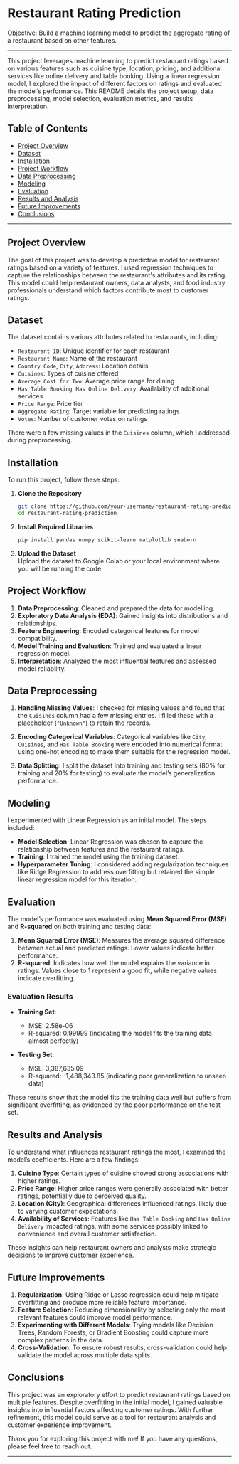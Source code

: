 # Restaurant Rating Prediction
Objective: Build a machine learning model to predict the aggregate rating of a restaurant based on other features.

---

This project leverages machine learning to predict restaurant ratings based on various features such as cuisine type, location, pricing, and additional services like online delivery and table booking. Using a linear regression model, I explored the impact of different factors on ratings and evaluated the model’s performance. This README details the project setup, data preprocessing, model selection, evaluation metrics, and results interpretation.

## Table of Contents

- [Project Overview](#project-overview)
- [Dataset](#dataset)
- [Installation](#installation)
- [Project Workflow](#project-workflow)
- [Data Preprocessing](#data-preprocessing)
- [Modeling](#modeling)
- [Evaluation](#evaluation)
- [Results and Analysis](#results-and-analysis)
- [Future Improvements](#future-improvements)
- [Conclusions](#conclusions)

---

## Project Overview

The goal of this project was to develop a predictive model for restaurant ratings based on a variety of features. I used regression techniques to capture the relationships between the restaurant's attributes and its rating. This model could help restaurant owners, data analysts, and food industry professionals understand which factors contribute most to customer ratings.

## Dataset

The dataset contains various attributes related to restaurants, including:
- `Restaurant ID`: Unique identifier for each restaurant
- `Restaurant Name`: Name of the restaurant
- `Country Code`, `City`, `Address`: Location details
- `Cuisines`: Types of cuisine offered
- `Average Cost for Two`: Average price range for dining
- `Has Table Booking`, `Has Online Delivery`: Availability of additional services
- `Price Range`: Price tier
- `Aggregate Rating`: Target variable for predicting ratings
- `Votes`: Number of customer votes on ratings

There were a few missing values in the `Cuisines` column, which I addressed during preprocessing.

## Installation

To run this project, follow these steps:

1. **Clone the Repository**
   ```bash
   git clone https://github.com/your-username/restaurant-rating-prediction.git
   cd restaurant-rating-prediction
   ```

2. **Install Required Libraries**
   ```bash
   pip install pandas numpy scikit-learn matplotlib seaborn
   ```

3. **Upload the Dataset**  
   Upload the dataset to Google Colab or your local environment where you will be running the code.

## Project Workflow

1. **Data Preprocessing**: Cleaned and prepared the data for modelling.
2. **Exploratory Data Analysis (EDA)**: Gained insights into distributions and relationships.
3. **Feature Engineering**: Encoded categorical features for model compatibility.
4. **Model Training and Evaluation**: Trained and evaluated a linear regression model.
5. **Interpretation**: Analyzed the most influential features and assessed model reliability.

## Data Preprocessing

1. **Handling Missing Values**: I checked for missing values and found that the `Cuisines` column had a few missing entries. I filled these with a placeholder (`"Unknown"`) to retain the records.
   
2. **Encoding Categorical Variables**: Categorical variables like `City`, `Cuisines`, and `Has Table Booking` were encoded into numerical format using one-hot encoding to make them suitable for the regression model.

3. **Data Splitting**: I split the dataset into training and testing sets (80% for training and 20% for testing) to evaluate the model’s generalization performance.

## Modeling

I experimented with Linear Regression as an initial model. The steps included:
- **Model Selection**: Linear Regression was chosen to capture the relationship between features and the restaurant ratings.
- **Training**: I trained the model using the training dataset.
- **Hyperparameter Tuning**: I considered adding regularization techniques like Ridge Regression to address overfitting but retained the simple linear regression model for this iteration.

## Evaluation

The model’s performance was evaluated using **Mean Squared Error (MSE)** and **R-squared** on both training and testing data:

1. **Mean Squared Error (MSE)**: Measures the average squared difference between actual and predicted ratings. Lower values indicate better performance.
2. **R-squared**: Indicates how well the model explains the variance in ratings. Values close to 1 represent a good fit, while negative values indicate overfitting.

### Evaluation Results

- **Training Set**:
  - MSE: 2.58e-06
  - R-squared: 0.99999 (indicating the model fits the training data almost perfectly)

- **Testing Set**:
  - MSE: 3,387,635.09
  - R-squared: -1,488,343.85 (indicating poor generalization to unseen data)

These results show that the model fits the training data well but suffers from significant overfitting, as evidenced by the poor performance on the test set.

## Results and Analysis

To understand what influences restaurant ratings the most, I examined the model’s coefficients. Here are a few findings:

1. **Cuisine Type**: Certain types of cuisine showed strong associations with higher ratings.
2. **Price Range**: Higher price ranges were generally associated with better ratings, potentially due to perceived quality.
3. **Location (City)**: Geographical differences influenced ratings, likely due to varying customer expectations.
4. **Availability of Services**: Features like `Has Table Booking` and `Has Online Delivery` impacted ratings, with some services possibly linked to convenience and overall customer satisfaction.

These insights can help restaurant owners and analysts make strategic decisions to improve customer experience.

## Future Improvements

1. **Regularization**: Using Ridge or Lasso regression could help mitigate overfitting and produce more reliable feature importance.
2. **Feature Selection**: Reducing dimensionality by selecting only the most relevant features could improve model performance.
3. **Experimenting with Different Models**: Trying models like Decision Trees, Random Forests, or Gradient Boosting could capture more complex patterns in the data.
4. **Cross-Validation**: To ensure robust results, cross-validation could help validate the model across multiple data splits.

## Conclusions

This project was an exploratory effort to predict restaurant ratings based on multiple features. Despite overfitting in the initial model, I gained valuable insights into influential factors affecting customer ratings. With further refinement, this model could serve as a tool for restaurant analysis and customer experience improvement.

Thank you for exploring this project with me! If you have any questions, please feel free to reach out. 

--- 


